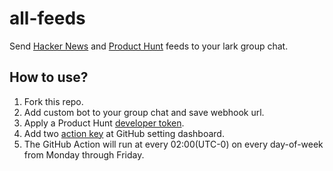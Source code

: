 # all-feeds

Send [Hacker News](https://news.ycombinator.com/) and [Product Hunt](https://www.producthunt.com/) feeds to your lark group chat.

## How to use?

1. Fork this repo.
2. Add custom bot to your group chat and save webhook url.
3. Apply a Product Hunt [developer token](https://www.producthunt.com/v2/oauth/applications).
4. Add two [action key](https://github.com/Mayandev/lark-hacker-feeds/settings/secrets/actions) at GitHub setting dashboard.
5. The GitHub Action will run at every 02:00(UTC-0) on every day-of-week from Monday through Friday.
